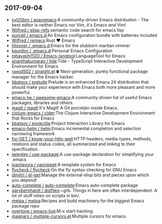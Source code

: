 ## 2017-09-04

* [syl20bnr / spacemacs](https://github.com/syl20bnr/spacemacs):A community-driven Emacs distribution - The best editor is neither Emacs nor Vim, it's Emacs *and* Vim!
* [Wilfred / elisp-refs](https://github.com/Wilfred/elisp-refs):semantic code search for emacs lisp
* [purcell / emacs.d](https://github.com/purcell/emacs.d):An Emacs configuration bundle with batteries included
* [Wilfred / remacs](https://github.com/Wilfred/remacs):Rust ❤️ Emacs
* [hlissner / .emacs.d](https://github.com/hlissner/.emacs.d):Emacs for the stubborn martian vimmer
* [kpurdon / .emacs.d](https://github.com/kpurdon/.emacs.d):Personal Emacs Configuration
* [mhayashi1120 / Emacs-langtool](https://github.com/mhayashi1120/Emacs-langtool):LanguageTool for Emacs
* [ananthakumaran / tide](https://github.com/ananthakumaran/tide):Tide - TypeScript Interactive Development Environment for Emacs
* [raxod502 / straight.el](https://github.com/raxod502/straight.el):🍀 Next-generation, purely functional package manager for the Emacs hacker.
* [bbatsov / prelude](https://github.com/bbatsov/prelude):Prelude is an enhanced Emacs 24 distribution that should make your experience with Emacs both more pleasant and more powerful.
* [emacs-tw / awesome-emacs](https://github.com/emacs-tw/awesome-emacs):A community driven list of useful Emacs packages, libraries and others.
* [magit / magit](https://github.com/magit/magit):It's Magit! A Git porcelain inside Emacs.
* [clojure-emacs / cider](https://github.com/clojure-emacs/cider):The Clojure Interactive Development Environment that Rocks for Emacs
* [bbatsov / projectile](https://github.com/bbatsov/projectile):Project Interaction Library for Emacs
* [emacs-helm / helm](https://github.com/emacs-helm/helm):Emacs incremental completion and selection narrowing framework
* [for-GET / know-your-http-well](https://github.com/for-GET/know-your-http-well):HTTP headers, media-types, methods, relations and status codes, all summarized and linking to their specification.
* [jwiegley / use-package](https://github.com/jwiegley/use-package):A use-package declaration for simplifying your .emacs
* [joaotavora / yasnippet](https://github.com/joaotavora/yasnippet):A template system for Emacs
* [flycheck / flycheck](https://github.com/flycheck/flycheck):On the fly syntax checking for GNU Emacs
* [dimitri / el-get](https://github.com/dimitri/el-get):Manage the external elisp bits and pieces upon which you depend!
* [auto-complete / auto-complete](https://github.com/auto-complete/auto-complete):Emacs auto-complete package
* [garybernhardt / dotfiles](https://github.com/garybernhardt/dotfiles):~grb. Things in here are often interdependent. A lot of stuff relies on scripts in bin/.
* [melpa / melpa](https://github.com/melpa/melpa):Recipes and build machinery for the biggest Emacs package repo
* [overtone / emacs-live](https://github.com/overtone/emacs-live):M-x start-hacking
* [magnars / multiple-cursors.el](https://github.com/magnars/multiple-cursors.el):Multiple cursors for emacs.
